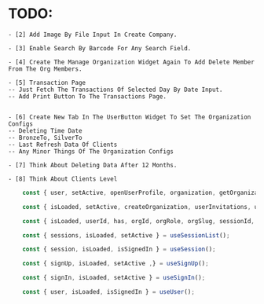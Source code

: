 # TODO:

    - [2] Add Image By File Input In Create Company.

    - [3] Enable Search By Barcode For Any Search Field.

    - [4] Create The Manage Organization Widget Again To Add Delete Member From The Org Members.

    - [5] Transaction Page
    -- Just Fetch The Transactions Of Selected Day By Date Input.
    -- Add Print Button To The Transactions Page.


    - [6] Create New Tab In The UserButton Widget To Set The Organization Configs
    -- Deleting Time Date
    -- BronzeTo, SilverTo
    -- Last Refresh Data Of Clients
    -- Any Minor Things Of The Organization Configs

    - [7] Think About Deleting Data After 12 Months.

    - [8] Think About Clients Level

```ts
    const { user, setActive, openUserProfile, organization, getOrganization, createOrganization, client, frontendApi, ...rest } = useClerk();

    const { isLoaded, setActive, createOrganization, userInvitations, userMemberships, userSuggestions } = useOrganizationList();

    const { isLoaded, userId, has, orgId, orgRole, orgSlug, sessionId, actor, getToken, isSignedIn, signOut } = useAuth();

    const { sessions, isLoaded, setActive } = useSessionList();

    const { session, isLoaded, isSignedIn } = useSession();

    const { signUp, isLoaded, setActive ,} = useSignUp();

    const { signIn, isLoaded, setActive } = useSignIn();

    const { user, isLoaded, isSignedIn } = useUser();
```
